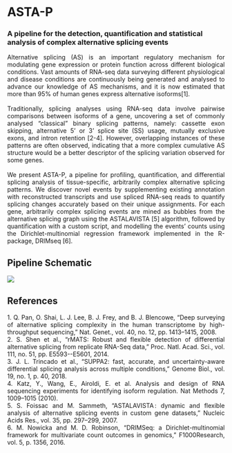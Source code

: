 # ASTA-P 
### A pipeline for the detection, quantification and statistical analysis of complex alternative splicing events
<div align="justify"> 
Alternative splicing (AS) is an important regulatory mechanism for modulating gene expression or protein function across different biological conditions. Vast amounts of RNA-seq data surveying different physiological and disease conditions are continuously being generated and analysed to advance our knowledge of AS mechanisms, and it is now estimated that more than 95% of human genes express alternative isoforms[1]. <br><br>Traditionally, splicing analyses using RNA-seq data involve pairwise comparisons between isoforms of a gene, uncovering a set of commonly analysed “classical” binary splicing patterns, namely: cassette exon skipping, alternative 5’ or 3’ splice site (SS) usage, mutually exclusive exons, and intron retention [2-4]. However, overlapping instances of these patterns are often observed, indicating that a more complex cumulative AS structure would be a better descriptor of the splicing variation observed for some genes. <br><br>We present ASTA-P, a pipeline for profiling, quantification, and differential splicing analysis of tissue-specific, arbitrarily complex alternative splicing patterns. We discover novel events by supplementing existing annotation with reconstructed transcripts and use spliced RNA-seq reads to quantify splicing changes accurately based on their unique assignments.
For each gene, arbitrarily complex splicing events are mined as bubbles from the alternative splicing graph using the ASTALAVISTA [5] algorithm, followed by quantification with a custom script, and modelling the events’ counts using the Dirichlet-multinomial regression framework implemented in the R-package, DRIMseq [6].
</div>

## Pipeline Schematic
<img align="center" src="https://github.com/uqktiwar/ASTAP/assets/10694707/83d342b2-110e-4fb6-a50d-7d178667212e">

## References
<div align="justify">
1.	Q. Pan, O. Shai, L. J. Lee, B. J. Frey, and B. J. Blencowe, “Deep surveying of alternative splicing complexity in the human transcriptome by high-throughput sequencing,” Nat. Genet., vol. 40, no. 12, pp. 1413–1415, 2008.<br>
2.	S. Shen et al., “rMATS: Robust and flexible detection of differential alternative splicing from replicate RNA-Seq data,” Proc. Natl. Acad. Sci., vol. 111, no. 51, pp. E5593--E5601, 2014.<br>
3.	J. L. Trincado et al., “SUPPA2: fast, accurate, and uncertainty-aware differential splicing analysis across multiple conditions,” Genome Biol., vol. 19, no. 1, p. 40, 2018.<br>
4.	Katz, Y., Wang, E., Airoldi, E. et al. Analysis and design of RNA sequencing experiments for identifying isoform regulation. Nat Methods 7, 1009–1015 (2010).<br>
5.	S. Foissac and M. Sammeth, “ASTALAVISTA : dynamic and flexible analysis of alternative splicing events in custom gene datasets,” Nucleic Acids Res., vol. 35, pp. 297–299, 2007.<br>
6.	M. Nowicka and M. D. Robinson, “DRIMSeq: a Dirichlet-multinomial framework for multivariate count outcomes in genomics,” F1000Research, vol. 5, p. 1356, 2016.<br>
</div>

